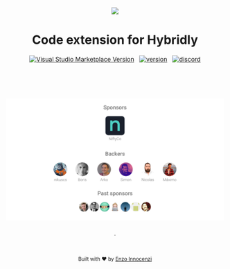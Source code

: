 <br>

<p align="center">
  <img src="https://github.com/hybridly/hybridly/raw/0.x/.github/assets/logo-shadow.svg" style="width:125px;" />
</p>

<h1 align="center">Code extension for Hybridly</h1>
<p align="center">
  <a href="https://marketplace.visualstudio.com/items?itemName=innocenzi.vscode-hybridly" target="__blank"><img src="https://img.shields.io/visual-studio-marketplace/v/innocenzi.vscode-hybridly.svg?color=eee&amp;label=VS%20Code%20Marketplace&logo=visual-studio-code" alt="Visual Studio Marketplace Version" /></a>
  <span>&nbsp;</span>
  <a href="https://github.com/hybridly/hybridly/releases"><img alt="version" src="https://img.shields.io/github/v/release/hybridly/hybridly?include_prereleases&label=version"></a>
  <span>&nbsp;</span>
  <a href="https://discord.gg/uZ8eC7kRFV"><img alt="discord" src="https://img.shields.io/discord/1032376983214116914"></a>
</p>

<p align="center">
  <br />
  <br />
  <br />
  <br />
  <a href="https://raw.githubusercontent.com/innocenzi/static/main/sponsorkit/sponsors.svg">
    <img src="https://raw.githubusercontent.com/innocenzi/static/main/sponsorkit/sponsors.svg"/>
  </a>
  <br />
  <br />
  <sub>·</sub>
  <br />
  <br />
  <br />
  <sub>
    Built with ❤︎ by <a href="https://twitter.com/enzoinnocenzi">Enzo Innocenzi</a>
  </sub>
</p>
